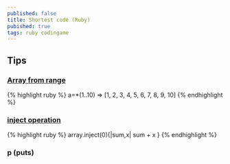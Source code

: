 ```yaml
---
published: false
title: Shortest code (Ruby)
pubished: true
tags: ruby codingame
---
```

## Tips
### [Array from range](https://stackoverflow.com/questions/191329/correct-way-to-populate-an-array-with-a-range-in-ruby/6587096#6587096)
{% highlight ruby %}
a=*(1..10) => [1, 2, 3, 4, 5, 6, 7, 8, 9, 10]
{% endhighlight %}

### [inject operation](https://stackoverflow.com/questions/1538789/how-to-sum-array-of-numbers-in-ruby/1538801#1538801)
{% highlight ruby %}
array.inject(0){|sum,x| sum + x }
{% endhighlight %}

### p (puts)
